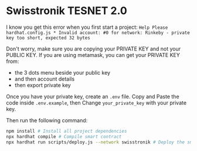 # Swisstronik TESNET 2.0

I know you get this error when you first start a project: `Help Please hardhat.config.js * Invalid account: #0 for network: Rinkeby - private key too short, expected 32 bytes`

Don't worry, make sure you are copying your PRIVATE KEY and not your PUBLIC KEY.
If you are using metamask, you can get your PRIVATE KEY from:
- the 3 dots menu beside your public key
- and then account details
- then export private key

Once you have your private key, create an `.env` file. Copy and Paste the code inside `.env.example`, then Change `your_private_key` with your private key.

Then run the following command:

```sh
npm install # Install all project dependencies
npx hardhat compile # Compile smart contract
npx hardhat run scripts/deploy.js --network swisstronik # Deploy the smart contract
```
